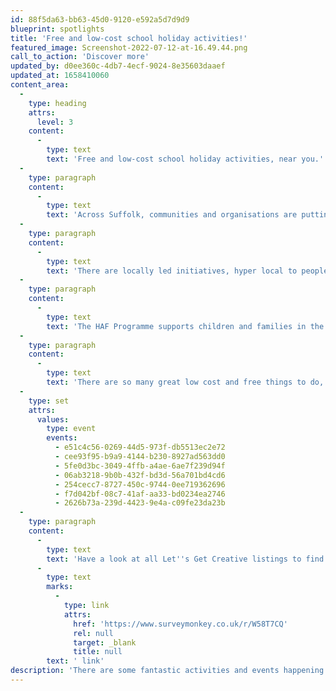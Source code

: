 ```yaml
---
id: 88f5da63-bb63-45d0-9120-e592a5d7d9d9
blueprint: spotlights
title: 'Free and low-cost school holiday activities!'
featured_image: Screenshot-2022-07-12-at-16.49.44.png
call_to_action: 'Discover more'
updated_by: d0ee360c-4db7-4ecf-9024-8e35603daaef
updated_at: 1658410060
content_area:
  -
    type: heading
    attrs:
      level: 3
    content:
      -
        type: text
        text: 'Free and low-cost school holiday activities, near you.'
  -
    type: paragraph
    content:
      -
        type: text
        text: 'Across Suffolk, communities and organisations are putting together engaging programmes of activity to suit all ages of young people (and those with SEND) to give them opportunities to learn new skills, meet new friends, build confidence, and explore their creativity.'
  -
    type: paragraph
    content:
      -
        type: text
        text: 'There are locally led initiatives, hyper local to people’s communities as well as many funded by the HAF Programme.'
  -
    type: paragraph
    content:
      -
        type: text
        text: 'The HAF Programme supports children and families in the school holidays. Outside of term-time, the Programme provides healthy food and enriching activities to free school meal, eligible children.'
  -
    type: paragraph
    content:
      -
        type: text
        text: 'There are so many great low cost and free things to do, and we’ll keep adding them here, but for now, here are a few picks to inspire you.'
  -
    type: set
    attrs:
      values:
        type: event
        events:
          - e51c4c56-0269-44d5-973f-db5513ec2e72
          - cee93f95-b9a9-4144-b230-8927ad563dd0
          - 5fe0d3bc-3049-4ffb-a4ae-6ae7f239d94f
          - 06ab3218-9b0b-432f-bd3d-56a701bd4cd6
          - 254cecc7-8727-450c-9744-0ee719362696
          - f7d042bf-08c7-41af-aa33-bd0234ea2746
          - 2626b73a-239d-4423-9e4a-c09fe23da23b
  -
    type: paragraph
    content:
      -
        type: text
        text: 'Have a look at all Let''s Get Creative listings to find something to suit you. And if you know of any event or activity that you would like to see listed here, fill out details via this'
      -
        type: text
        marks:
          -
            type: link
            attrs:
              href: 'https://www.surveymonkey.co.uk/r/W58T7CQ'
              rel: null
              target: _blank
              title: null
        text: ' link'
description: 'There are some fantastic activities and events happening all over our county to keep young people entertained, curious and learning over the school holidays. Have a look at our Let’s Get Creative Listings to find something near you!'
---
```

